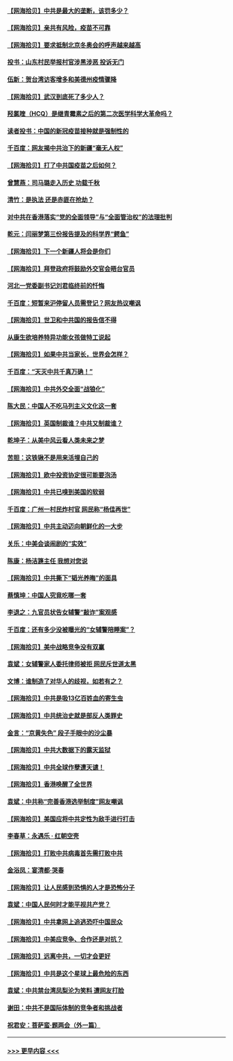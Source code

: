 #### [【网海拾贝】中共是最大的垄断，该罚多少？](../pages/nsc993/n12874006.md?t=04121901) 
#### [【网海拾贝】亲共有风险，疫苗不可靠](../pages/nsc993/n12872224.md?t=04121901) 
#### [【网海拾贝】要求抵制北京冬奥会的呼声越来越高](../pages/nsc993/n12868962.md?t=04121901) 
#### [投书：山东村民举报村官涉黑涉恶 投诉无门](../pages/nsc993/n12869726.md?t=04121901) 
#### [伍新：贺台湾访客增多和美德州疫情骤降](../pages/nsc993/n12865651.md?t=04121901) 
#### [【网海拾贝】武汉到底死了多少人？](../pages/nsc993/n12863707.md?t=04121901) 
#### [羟氯喹（HCQ）是继青霉素之后的第二次医学科学大革命吗？](../pages/nsc993/n12638564.md?t=04121901) 
#### [读者投书：中国的新冠疫苗接种就是强制性的](../pages/nsc993/n12859932.md?t=04121901) 
#### [千百度：网友揭中共治下的新疆“毫无人权”](../pages/nsc993/n12858385.md?t=04121901) 
#### [【网海拾贝】打了中共国疫苗之后如何？](../pages/nsc993/n12857866.md?t=04121901) 
#### [曾慧燕：司马璐走入历史 功载千秋](../pages/nsc993/n12856996.md?t=04121901) 
#### [清竹：是执法 还是赤匪在抢劫？](../pages/nsc993/n12856952.md?t=04121901) 
#### [对中共在香港落实“党的全面领导”与“全面管治权”的法理批判](../pages/nsc993/n12856929.md?t=04121901) 
#### [乾元：闫丽梦第三份报告提及的科学界“鳄鱼”](../pages/nsc993/n12855985.md?t=04121901) 
#### [【网海拾贝】下一个新疆人将会是你们](../pages/nsc993/n12855864.md?t=04121901) 
#### [【网海拾贝】拜登政府将鼓励外交官会晤台官员](../pages/nsc993/n12853615.md?t=04121901) 
#### [河北一党委副书记刘君临终前的忏悔](../pages/nsc993/n12849420.md?t=04121901) 
#### [千百度：短暂来沪停留人员需登记？网友热议嘲讽](../pages/nsc993/n12853497.md?t=04121901) 
#### [【网海拾贝】世卫和中共国的报告信不得](../pages/nsc993/n12850902.md?t=04121901) 
#### [从康生欲培养特异功能女孩做特工说起](../pages/nsc993/n12849289.md?t=04121901) 
#### [【网海拾贝】如果中共当家长，世界会怎样？](../pages/nsc993/n12848436.md?t=04121901) 
#### [千百度：“天灭中共千真万确！”](../pages/nsc993/n12845659.md?t=04121901) 
#### [【网海拾贝】中共外交全面“战狼化”](../pages/nsc993/n12845607.md?t=04121901) 
#### [陈大民：中国人不吃马列主义文化这一套](../pages/nsc993/n12842496.md?t=04121901) 
#### [【网海拾贝】英国制裁谁？中共又制裁谁？](../pages/nsc993/n12840909.md?t=04121901) 
#### [乾坤子：从美中风云看人类未来之梦](../pages/nsc993/n12840590.md?t=04121901) 
#### [苦胆：这铁锹不是用来活埋自己的](../pages/nsc993/n12839512.md?t=04121901) 
#### [【网海拾贝】欧中投资协定很可能要泡汤](../pages/nsc993/n12835122.md?t=04121901) 
#### [【网海拾贝】中共已嗅到美国的软弱](../pages/nsc993/n12832411.md?t=04121901) 
#### [千百度：广州一村民炸村官 网民称“杨佳再世”](../pages/nsc993/n12832380.md?t=04121901) 
#### [【网海拾贝】中共主动迈向朝鲜化的一大步](../pages/nsc993/n12829887.md?t=04121901) 
#### [关乐：中美会谈闹剧的“实效”](../pages/nsc993/n12826698.md?t=04121901) 
#### [陈康：杨洁篪主任  我想对您说](../pages/nsc993/n12826609.md?t=04121901) 
#### [【网海拾贝】中共撕下“韬光养晦”的面具](../pages/nsc993/n12826459.md?t=04121901) 
#### [蔡慎坤：中国人究竟吃哪一套](../pages/nsc993/n12826010.md?t=04121901) 
#### [李退之：九官员状告女辅警“敲诈”案观感](../pages/nsc993/n12823984.md?t=04121901) 
#### [千百度：还有多少没被曝光的“女辅警陪睡案”？](../pages/nsc993/n12822136.md?t=04121901) 
#### [【网海拾贝】美中战略竞争没有双赢](../pages/nsc993/n12822105.md?t=04121901) 
#### [袁斌：女辅警家人委托律师被拒 网民斥世道太黑](../pages/nsc993/n12822004.md?t=04121901) 
#### [文博：谁制造了对华人的歧视，如若有之？](../pages/nsc993/n12821635.md?t=04121901) 
#### [【网海拾贝】中共是吸13亿百姓血的寄生虫](../pages/nsc993/n12819191.md?t=04121901) 
#### [【网海拾贝】中共统治史就是部反人类罪史](../pages/nsc993/n12816738.md?t=04121901) 
#### [金言：“京黄失色” 段子手眼中的沙尘暴](../pages/nsc993/n12815700.md?t=04121901) 
#### [【网海拾贝】中共大数据下的露天监狱](../pages/nsc993/n12811075.md?t=04121901) 
#### [【网海拾贝】中共全球作孽遭天谴！](../pages/nsc993/n12810258.md?t=04121901) 
#### [【网海拾贝】香港唤醒了全世界](../pages/nsc993/n12809100.md?t=04121901) 
#### [袁斌：中共称“完善香港选举制度”网友嘲讽](../pages/nsc993/n12808994.md?t=04121901) 
#### [【网海拾贝】美国应将中共定性为敌手进行打击](../pages/nsc993/n12806870.md?t=04121901) 
#### [李春草：永遇乐 · 红朝空壳](../pages/nsc993/n12805365.md?t=04121901) 
#### [【网海拾贝】打败中共病毒首先需打败中共](../pages/nsc993/n12803930.md?t=04121901) 
#### [金浴凤：宴清都‧哭春](../pages/nsc993/n12801601.md?t=04121901) 
#### [【网海拾贝】让人民感到恐惧的人才是恐怖分子](../pages/nsc993/n12799347.md?t=04121901) 
#### [袁斌：中国人民何时才能平视共产党？](../pages/nsc993/n12799306.md?t=04121901) 
#### [【网海拾贝】中共拿网上追逃恐吓中国民众](../pages/nsc993/n12796905.md?t=04121901) 
#### [【网海拾贝】中美应竞争、合作还是对抗？](../pages/nsc993/n12794675.md?t=04121901) 
#### [【网海拾贝】远离中共，一切才会更好](../pages/nsc993/n12793572.md?t=04121901) 
#### [【网海拾贝】中共是这个星球上最危险的东西](../pages/nsc993/n12791400.md?t=04121901) 
#### [袁斌：中共禁台湾凤梨沦为笑料 遭网友打脸](../pages/nsc993/n12791335.md?t=04121901) 
#### [谢田：中共不是国际体制的竞争者和挑战者](../pages/nsc993/n12791212.md?t=04121901) 
#### [祝君安：菩萨蛮·题两会（外一篇）](../pages/nsc993/n12786801.md?t=04121901) 

----
#### [ >>> 更早内容 <<< ](../indexes/nsc993-earlier.md)
